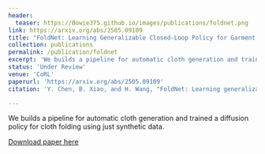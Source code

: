 ```yaml
---
header:
  teaser: https://Bowie375.github.io/images/publications/foldnet.png
link: https://arxiv.org/abs/2505.09109
title: "FoldNet: Learning Generalizable Closed-Loop Policy for Garment Folding via Keypoint-Driven Asset and Demonstration Synthesis"
collection: publications
permalink: /publication/foldnet
excerpt: 'We builds a pipeline for automatic cloth generation and trained a diffusion policy for cloth folding using just synthetic data.'
status: 'Under Review'
venue: 'CoRL'
paperurl: 'https://arxiv.org/abs/2505.09109'
citation: 'Y. Chen, B. Xiao, and H. Wang, "FoldNet: Learning generalizable closed-loop policy for garment folding via keypoint-driven asset and demonstration synthesis," <i>arXiv preprint arXiv:2505.09109</i>, May 2025. [Online]. Available: https://arxiv.org/abs/2505.09109'

---
```

We builds a pipeline for automatic cloth generation and trained a diffusion policy for cloth folding using just synthetic data. 

[Download paper here](https://arxiv.org/abs/2505.09109)
